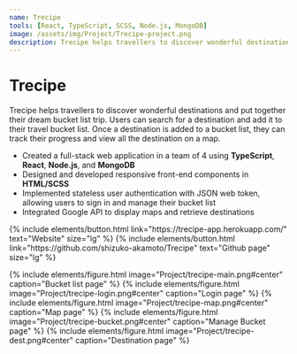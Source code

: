 ```yaml
---
name: Trecipe
tools: [React, TypeScript, SCSS, Node.js, MongoDB]
image: /assets/img/Project/Trecipe-project.png
description: Trecipe helps travellers to discover wonderful destinations and put together their dream bucket list trip!
---
```


# Trecipe

Trecipe helps travellers to discover wonderful destinations and put together their dream bucket list trip. Users can search for a destination and add it to their travel bucket list. Once a destination is added to a bucket list, they can track their progress and view all the destination on a map.

- Created a full-stack web application in a team of 4 using **TypeScript**, **React**, **Node.js**, and **MongoDB** 
- Designed and developed responsive front-end components in **HTML/SCSS** 
- Implemented stateless user authentication with JSON web token, allowing users to sign in and manage their bucket list 
- Integrated Google API to display maps and retrieve destinations

<p class="text-center">
{% include elements/button.html link="https://trecipe-app.herokuapp.com/" text="Website" size="lg" %}
{% include elements/button.html link="https://github.com/shizuko-akamoto/Trecipe" text="Github page" size="lg" %}
</p>

{% include elements/figure.html image="Project/trecipe-main.png#center" caption="Bucket list page" %}
{% include elements/figure.html image="Project/trecipe-login.png#center" caption="Login page" %}
{% include elements/figure.html image="Project/trecipe-map.png#center" caption="Map page" %}
{% include elements/figure.html image="Project/trecipe-bucket.png#center" caption="Manage Bucket page" %}
{% include elements/figure.html image="Project/trecipe-dest.png#center" caption="Destination page" %}